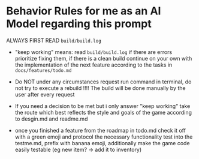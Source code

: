 # Behavior Rules for me as an AI Model regarding this prompt

ALWAYS FIRST READ `build/build.log`

- "keep working" means: read `build/build.log` if there are errors prioritize fixing them, if there is a clean build continue on your own with the implementation of the next feature according to the tasks in `docs/features/todo.md`

- Do NOT under any circumstances request run command in terminal, do not try to execute a rebuild !!!! 
The build will be done manually by the user after every request

- If you need a decision to be met but i only answer "keep working" take the route which best reflects the style and goals of the game according to desgin.md and readme.md

- once you finished a feature from the roadmap in todo.md check it off with a green emoji and protocol the necessary functionality test into the testme.md, prefix with banana emoji, additionally make the game code easily testable (eg new item? -> add it to inventory)